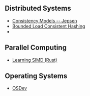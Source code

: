 ## Distributed Systems
* [Consistency Models -- Jepsen](https://jepsen.io/consistency)
* [Bounded Load Consistent Hashing](https://ai.googleblog.com/2017/04/consistent-hashing-with-bounded-loads.html?m=1)
* 

## Parallel Computing
* [Learning SIMD (Rust)](https://medium.com/@Razican/learning-simd-with-rust-by-finding-planets-b85ccfb724c3)

## Operating Systems
* [OSDev](https://wiki.osdev.org/Main_Page)

